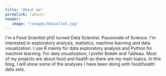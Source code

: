 ```yaml
---
title: "About me"
permalink: /about/
header:
   image: "/images/Danielle2.jpg"  
---
```


I'm a Food Scientist phD turned Data Scientist. Passionate of Science.
I'm interested in exploratory analysis, statistics, machine learning and data visualization.
I use R mainly for data exploratory analysis and Python for machine learning.
For data visualization, I prefer Bokeh and Tableau. 
Most of my projects are about food and health as there are my main topics.
In this blog, I will show some of the analyses I have been doing with food/health data sets.  
